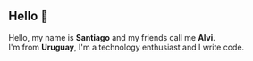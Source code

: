 ﻿## Hello 👋
Hello, my name is **Santiago** and my friends call me **Alvi**.<br>
I'm from **Uruguay**, I'm a technology enthusiast and I write code.

